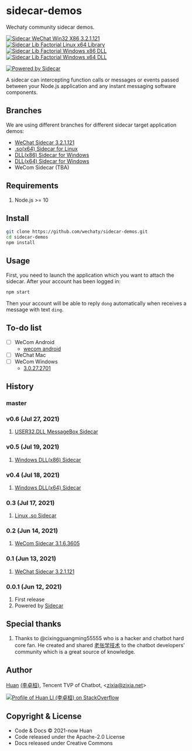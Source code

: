 # sidecar-demos

Wechaty community sidecar demos.

[![Sidecar WeChat Win32 X86 3.2.1.121](https://img.shields.io/badge/Sidecar-WeChat%203.2.1.121-brightgreen)](https://github.com/wechaty/sidecar-demos/tree/wechat-win32-x86-3.2.1.121)
[![Sidecar Lib Factorial Linux x64 Library](https://img.shields.io/badge/Sidecar-Linux%20.so%20(x64)-brightgreen)](https://github.com/wechaty/sidecar-demos/tree/factorial-linux-x64-library)
[![Sidecar Lib Factorial Windows x86 DLL](https://img.shields.io/badge/Sidecar-Windows%20DLL%20(x86)-brightgreen)](https://github.com/wechaty/sidecar-demos/tree/dll-windows-x86-library)
[![Sidecar Lib Factorial Windows x64 DLL](https://img.shields.io/badge/Sidecar-Windows%20DLL%20(x64)-brightgreen)](https://github.com/wechaty/sidecar-demos/tree/dll-windows-x64-library)

[![Powered by Sidecar](https://img.shields.io/badge/Powered%20By-Sidecar-red.svg)](https://github.com/huan/sidecar)

A sidecar can intercepting function calls or messages or events passed between your Node.js application and any instant messaging software components.

## Branches

We are using different branches for different sidecar target application demos:

- [WeChat Sidecar 3.2.1.121](https://github.com/wechaty/sidecar-demos/tree/wechat-win32-x86-3.2.1.121)
- [.so(x64) Sidecar for Linux](https://github.com/wechaty/sidecar-demos/tree/so-linux-x64-library)
- [DLL(x86) Sidecar for Windows](https://github.com/wechaty/sidecar-demos/tree/dll-windows-x86-library)
- [DLL(x64) Sidecar for Windows](https://github.com/wechaty/sidecar-demos/tree/dll-windows-x64-library)
- WeCom Sidecar (TBA)

## Requirements

1. Node.js >= 10

## Install

```sh
git clone https://github.com/wechaty/sidecar-demos.git
cd sidecar-demos
npm install
```

## Usage

First, you need to launch the application which you want to attach the sidecar. After your account has been logged in:

```sh
npm start
```

Then your account will be able to reply `dong` automatically when receives a message with text `ding`.

## To-do list

- [ ] WeCom Android
  - [wecom android](https://github.com/edxposedd/wework)
- [ ] WeChat Mac
- [ ] WeCom Windows
  - [3.0.27.2701](https://github.com/smallevilbeast/wxwork_pc_api)

## History

### master

### v0.6 (Jul 27, 2021)

1. [USER32.DLL MessageBox Sidecar](https://github.com/wechaty/sidecar-demos/tree/user32-dll-win32-message-box)

### v0.5 (Jul 19, 2021)

1. [Windows DLL(x86) Sidecar](https://github.com/wechaty/sidecar-demos/tree/dll-windows-x86-library)

### v0.4 (Jul 18, 2021)

1. [Windows DLL(x64) Sidecar](https://github.com/wechaty/sidecar-demos/tree/dll-windows-x64-library)

### 0.3 (Jul 17, 2021)

1. [Linux .so Sidecar](https://github.com/wechaty/sidecar-demos/tree/so-linux-x64-library)

### 0.2 (Jun 14, 2021)

1. [WeCom Sidecar 3.1.6.3605](https://github.com/wechaty/sidecar-demos/tree/wechat-win32-x86-3.1.6.3605)

### 0.1 (Jun 13, 2021)

1. [WeChat Sidecar 3.2.1.121](https://github.com/wechaty/sidecar-demos/tree/wechat-win32-x86-3.2.1.121)

### 0.0.1 (Jun 12, 2021)

1. First release
1. Powered by [Sidecar](https://github.com/huan/sidecar)

## Special thanks

1. Thanks to @cixingguangming55555 who is a hacker and chatbot hard core fan. He created and shared [老张学技术](https://github.com/cixingguangming55555/wechat-bot) to the chatbot developers' community which is a great source of knowledge.

## Author

[Huan](https://github.com/huan) [(李卓桓)](http://linkedin.com/in/zixia), Tencent TVP of Chatbot, \<zixia@zixia.net\>

[![Profile of Huan LI (李卓桓) on StackOverflow](https://stackoverflow.com/users/flair/1123955.png)](https://stackoverflow.com/users/1123955/huan)

## Copyright & License

- Code & Docs © 2021-now Huan
- Code released under the Apache-2.0 License
- Docs released under Creative Commons
